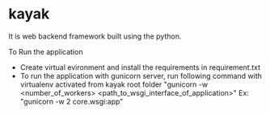 # kayak

It is web backend framework built using the python.

To Run the application
 - Create virtual evironment and install the requirements in requirement.txt
 - To run the application with gunicorn server, run following command with virtualenv activated from kayak root folder
   "gunicorn -w <number_of_workers> <path_to_wsgi_interface_of_application>"
   Ex: "gunicorn -w 2 core.wsgi:app"

